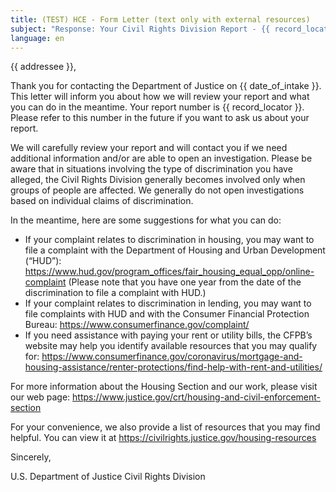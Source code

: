 ```yaml
---
title: (TEST) HCE - Form Letter (text only with external resources)
subject: "Response: Your Civil Rights Division Report - {{ record_locator }} from the {{ section_name }} Section"
language: en
---
```

{{ addressee }},

Thank you for contacting the Department of Justice on {{ date_of_intake }}.  This letter will inform you about how we will review your report and what you can do in the meantime.  Your report number is {{ record_locator }}. Please refer to this number in the future if you want to ask us about your report.

We will carefully review your report and will contact you if we need additional information and/or are able to open an investigation.  Please be aware that in situations involving the type of discrimination you have alleged, the Civil Rights Division generally becomes involved only when groups of people are affected.  We generally do not open investigations based on individual claims of discrimination.

In the meantime, here are some suggestions for what you can do:

- If your complaint relates to discrimination in housing, you may want to file a complaint with the Department of Housing and Urban Development (“HUD”): https://www.hud.gov/program_offices/fair_housing_equal_opp/online-complaint
(Please note that you have one year from the date of the discrimination to file a complaint with HUD.)
- If your complaint relates to discrimination in lending, you may want to file complaints with HUD and with the Consumer Financial Protection Bureau: https://www.consumerfinance.gov/complaint/
- If you need assistance with paying your rent or utility bills, the CFPB’s website may help you identify available resources that you may qualify for: https://www.consumerfinance.gov/coronavirus/mortgage-and-housing-assistance/renter-protections/find-help-with-rent-and-utilities/

For more information about the Housing Section and our work, please visit our web page: https://www.justice.gov/crt/housing-and-civil-enforcement-section

For your convenience, we also provide a list of resources that you may find helpful. You can view it at https://civilrights.justice.gov/housing-resources


Sincerely,

U.S. Department of Justice
Civil Rights Division
